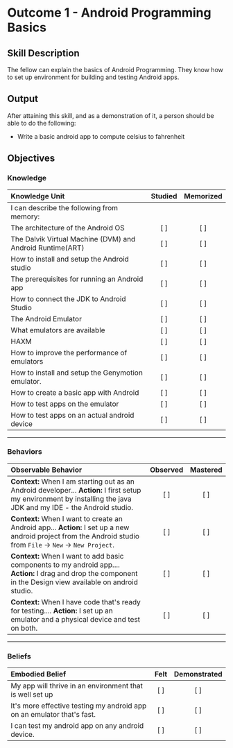 # Outcome 1 - Android Programming Basics

## Skill Description
The fellow can explain the basics of Android Programming. They know how to set up environment for building and testing Android apps.

## Output
After attaining this skill, and as a demonstration of it, a person should be able to do the following:
- Write a basic android app to compute celsius to fahrenheit

## Objectives

### Knowledge

| Knowledge Unit   |      Studied      | Memorized |
|:-------------|:------------------:|:--------:|
| I can describe the following from memory: | | |
| The architecture of the Android OS | [ ] | [ ] |
| The Dalvik Virtual Machine (DVM) and Android Runtime(ART) | [ ] | [ ] |
| How to install and setup the Android studio | [ ] | [ ] |
| The prerequisites for running an Android app | [ ] | [ ] |
| How to connect the JDK to Android Studio | [ ] | [ ] |
| The Android Emulator | [ ] | [ ] |
| What emulators are available | [ ] | [ ] | 
| HAXM | [ ] | [ ] | 
| How to improve the performance of emulators | [ ] | [ ] |
| How to install and setup the Genymotion emulator.| [ ] | [ ] |
| How to create a basic app with Android | [ ] | [ ] |
| How to test apps on the emulator | [ ] | [ ] |
| How to test apps on an actual android device | [ ] | [ ] |

-------

### Behaviors

| Observable Behavior   |      Observed      | Mastered |
|:-------------|:------------------:|:--------:|
| **Context:** When I am starting out as an Android developer... **Action:** I first setup my environment by installing the java JDK and my IDE - the Android studio. | [ ] | [ ]  |
| **Context:** When I want to create an Android app... **Action:** I set up a new android project from the Android studio from `File` -> `New` -> `New Project`. | [ ] | [ ]  |
| **Context:** When I want to add basic components to my android app.... **Action:**  I drag and drop the component in the Design view available on android studio. |   [ ]   |   [ ] |
| **Context:** When I have code that's ready for testing.... **Action:**  I set up an emulator and a physical device and test on both. |   [ ]   |   [ ] |

-------

### Beliefs

| Embodied Belief   |      Felt      | Demonstrated |
|:-------------|:------------------:|:--------:|
| My app will thrive in an environment that is well set up | [ ] | [ ]  |
| It's more effective testing my android app on an emulator that's fast. |   [ ]   |   [ ] |
| I can test my android app on any android device.|   [ ]   |   [ ] |
